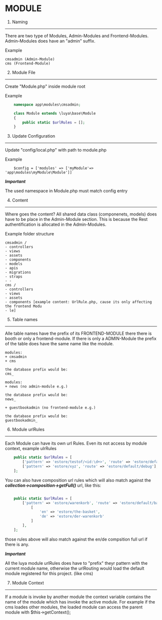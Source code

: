MODULE
=================

1. Naming
---------
There are two type of Modules, Admin-Modules and Frontend-Modules. Admin-Modules does have an "admin" suffix.

Example
```
cmsadmin (Admin-Module)
cms (Frontend-Module)
```
2. Module File
--------------

Create "Module.php" inside module root

Example

```php
    namespace app\modules\cmsadmin;

    class Module extends \luya\base\Module
    {
        public static $urlRules = [];
    }
```


3. Update Configuration
-----------------------

Update "config/local.php" with path to module.php

Example

```
    $config = ['modules' => ['myModule'=> 'app\modules\myModule\Module']]
```

***Important***

The used namespace in Module.php must match config entry

4. Content
----------
Where goes the content? All shared data class (componenets, models) does have to be place in the Admin-Module section. This is because the Rest authentification is allocated in the Admin-Modules.

Example folder structure
```
cmsadmin /
- controllers
- views
- assets
- components
- models
- apis
- migrations
- straps
- - 
cms /
- controllers
- views
- assets
- components [example content: UrlRule.php, cause its only affecting the frontend Modu
- le]
```

5. Table names
--------------
Alle table names have the prefix of its FRONTEND-MODULE there there is booth or only a frontend-module. If there is only a ADMIN-Module the prefix of the table does have the same name like the module.

```
modules:
+ cmsadmin
+ cms

the database prefix would be:
cms_
```
```
modules:
+ news (no admin-module e.g.)

the database prefix would be:
news_
```
```
+ guestbookadmin (no frontend-module e.g.)

the database prefix would be:
guestbookadmin_
```

6. Module urlRules
-----------------
Each Module can have its own url Rules. Even its not access by module context, example ulrRules

```php
    public static $urlRules = [
        ['pattern' => 'estore/testof/<id:\d+>', 'route' => 'estore/default/debug'],
        ['pattern' => 'estore/xyz', 'route' => 'estore/default/debug'],
    ];
```

You can also have composition url rules which will also match against the ***collection->composition->getFull()*** url, like this:

```php

    public static $urlRules = [
        ['pattern' => 'estore/warenkorb', 'route' => 'estore/default/basket', 'composition' => 
        	[
	            'en' => 'estore/the-basket',
	            'de' => 'estore/der-warenkorb'
        	]
        ],
    ];
```

those rules above will also match against the en/de compsition full url if there is any.

***Important***

All the luya module urlRules does have to "prefix" theyr pattern with the current module name, otherwise the urlRouting would load the default module registered for this project. (like cms)

7. Module Context
-------------------
If a module is invoke by another module the context variable contains the name of the module which has invoke the active module. For example if the cms loades other modules, the loaded module can access the 
parent module with $this->getContext();